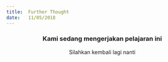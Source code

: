 ```yaml
---
title:  Further Thought
date:   11/05/2018
---
```


### <center>Kami sedang mengerjakan pelajaran ini</center>
<center>Silahkan kembali lagi nanti</center>